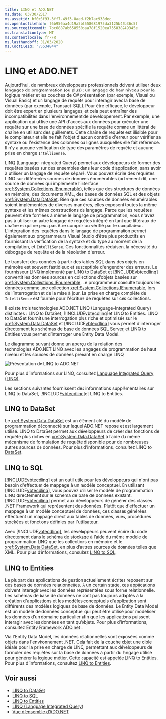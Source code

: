```yaml
---
title: LINQ et ADO.NET
ms.date: 03/30/2017
ms.assetid: bf0c8f93-3ff7-49f3-8aed-f2b7ac938dec
ms.openlocfilehash: f6b956aa4d19a5bf558681975da3125b45b36c5f
ms.sourcegitcommit: 7bc6887ab658550baa78f1520ea735838249345e
ms.translationtype: MT
ms.contentlocale: fr-FR
ms.lasthandoff: 01/03/2020
ms.locfileid: "75634844"
---
```

# <a name="linq-and-adonet"></a>LINQ et ADO.NET
Aujourd’hui, de nombreux développeurs professionnels doivent utiliser deux langages de programmation (ou plus) : un langage de haut niveau pour la logique métier et les couches de C# présentation (par exemple, Visual ou Visual Basic) et un langage de requête pour interagir avec la base de données (par exemple, Transact-SQL). Pour être efficace, le développeur doit être expert en plusieurs langages, et cela peut entraîner des incompatibilités dans l'environnement de développement. Par exemple, une application qui utilise une API d'accès aux données pour exécuter une requête sur une base de données spécifie la requête comme un littéral de chaîne en utilisant des guillemets. Cette chaîne de requête est illisible pour le compilateur et elle ne fait l'objet d'aucun contrôle d'erreur pour vérifier sa syntaxe ou l'existence des colonnes ou lignes auxquelles elle fait référence. Il n'y a aucune vérification de type des paramètres de requête et aucune prise en charge `IntelliSense`.  
  
 LINQ (Language-Integrated Query) permet aux développeurs de former des requêtes basées sur des ensembles dans leur code d’application, sans avoir à utiliser un langage de requête séparé. Vous pouvez écrire des requêtes LINQ sur différentes sources de données énumérables (autrement dit, une source de données qui implémente l’interface <xref:System.Collections.IEnumerable>), telles que des structures de données en mémoire, des documents XML, des bases de données SQL et des objets <xref:System.Data.DataSet>. Bien que ces sources de données énumérables soient implémentées de diverses manières, elles exposent toutes la même syntaxe et les mêmes constructions de langage. Parce que les requêtes peuvent être formées à même le langage de programmation, vous n'avez pas à utiliser un autre langage de requêtes intégré en tant que littéraux de chaîne et qui ne peut pas être compris ou vérifié par le compilateur. L’intégration des requêtes dans le langage de programmation permet également aux programmeurs Visual Studio d’être plus productifs en fournissant la vérification de la syntaxe et du type au moment de la compilation, et `IntelliSense`. Ces fonctionnalités réduisent la nécessité du débogage de requête et de la résolution d'erreur.  
  
 Le transfert des données à partir des tables SQL dans des objets en mémoire est souvent fastidieux et susceptible d'engendrer des erreurs. Le fournisseur LINQ implémenté par LINQ to DataSet et [!INCLUDE[vbtecdlinq](../../../../includes/vbtecdlinq-md.md)] convertit les données sources en collections d’objets basées sur <xref:System.Collections.IEnumerable>. Le programmeur consulte toujours les données comme une collection <xref:System.Collections.IEnumerable>, lors de l’interrogation et de la mise à jour. La prise en charge complète de `IntelliSense` est fournie pour l'écriture de requêtes sur ces collections.  
  
 Il existe trois technologies ADO.NET LINQ (Language-Integrated Query) distinctes : LINQ to DataSet, [!INCLUDE[vbtecdlinq](../../../../includes/vbtecdlinq-md.md)]et LINQ to Entities. LINQ to DataSet fournit une interrogation plus riche et optimisée sur le <xref:System.Data.DataSet> et [!INCLUDE[vbtecdlinq](../../../../includes/vbtecdlinq-md.md)] vous permet d’interroger directement les schémas de base de données SQL Server, et LINQ to Entities vous permet d’interroger une Entity Data Model.  
  
 Le diagramme suivant donne un aperçu de la relation des technologies ADO.NET LINQ avec les langages de programmation de haut niveau et les sources de données prenant en charge LINQ.  
  
 ![Présentation de LINQ to ADO.NET](./media/dpue-linqtoadonetoverview-bpuedev11.gif "DPUE_LinqToAdoNetOverview_bpuedev11")  
  
 Pour plus d’informations sur LINQ, consultez [Language Integrated Query (LINQ)](../../../csharp/programming-guide/concepts/linq/index.md).
  
 Les sections suivantes fournissent des informations supplémentaires sur LINQ to DataSet, [!INCLUDE[vbtecdlinq](../../../../includes/vbtecdlinq-md.md)]et LINQ to Entities.  
  
## <a name="linq-to-dataset"></a>LINQ to DataSet  
 Le <xref:System.Data.DataSet> est un élément clé du modèle de programmation déconnecté sur lequel ADO.NET repose et est largement utilisé. LINQ to DataSet permet aux développeurs de créer des fonctions de requête plus riches en <xref:System.Data.DataSet> à l’aide du même mécanisme de formulation de requête disponible pour de nombreuses autres sources de données. Pour plus d’informations, [consultez LINQ to DataSet](linq-to-dataset.md).  
  
## <a name="linq-to-sql"></a>LINQ to SQL  
 [!INCLUDE[vbtecdlinq](../../../../includes/vbtecdlinq-md.md)] est un outil utile pour les développeurs qui n'ont pas besoin d'effectuer de mappage à un modèle conceptuel. En utilisant [!INCLUDE[vbtecdlinq](../../../../includes/vbtecdlinq-md.md)], vous pouvez utiliser le modèle de programmation LINQ directement sur le schéma de base de données existant. [!INCLUDE[vbtecdlinq](../../../../includes/vbtecdlinq-md.md)] permet aux développeurs de générer des classes .NET Framework qui représentent des données. Plutôt que d'effectuer un mappage à un modèle conceptuel de données, ces classes générées effectuent un mappage direct aux tables de données, vues, procédures stockées et fonctions définies par l'utilisateur.  
  
 Avec [!INCLUDE[vbtecdlinq](../../../../includes/vbtecdlinq-md.md)], les développeurs peuvent écrire du code directement dans le schéma de stockage à l’aide du même modèle de programmation LINQ que les collections en mémoire et le <xref:System.Data.DataSet>, en plus d’autres sources de données telles que XML. Pour plus d’informations, consultez [LINQ to SQL](./sql/linq/index.md).  
  
## <a name="linq-to-entities"></a>LINQ to Entities  
 La plupart des applications de gestion actuellement écrites reposent sur des bases de données relationnelles. À un certain stade, ces applications doivent interagir avec les données représentées sous forme relationnelle. Les schémas de base de données ne sont pas toujours adaptés à la création d'applications et les modèles conceptuels d'application sont différents des modèles logiques de base de données. Le Entity Data Model est un modèle de données conceptuel qui peut être utilisé pour modéliser les données d’un domaine particulier afin que les applications puissent interagir avec les données en tant qu’objets. Pour plus d’informations, consultez [Entity Framework ADO.net](./ef/index.md) .  
  
 Via l’Entity Data Model, les données relationnelles sont exposées comme objets dans l'environnement .NET. Cela fait de la couche objet une cible idéale pour la prise en charge de LINQ, permettant aux développeurs de formuler des requêtes sur la base de données à partir du langage utilisé pour générer la logique métier. Cette capacité est appelée LINQ to Entities. Pour plus d’informations, consultez [LINQ to Entities](./ef/language-reference/linq-to-entities.md).  
  
## <a name="see-also"></a>Voir aussi

- [LINQ to DataSet](linq-to-dataset.md)
- [LINQ to SQL](./sql/linq/index.md)
- [LINQ to Entities](./ef/language-reference/linq-to-entities.md)
- [LINQ (Language Integrated Query)](../../../csharp/programming-guide/concepts/linq/index.md)
- [Vue d’ensemble d’ADO.NET](ado-net-overview.md)
